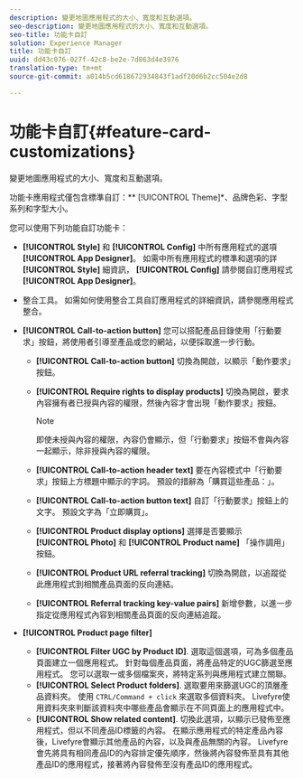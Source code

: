 ```yaml
---
description: 變更地圖應用程式的大小、寬度和互動選項。
seo-description: 變更地圖應用程式的大小、寬度和互動選項。
seo-title: 功能卡自訂
solution: Experience Manager
title: 功能卡自訂
uuid: dd43c076-027f-42c8-be2e-7d863d4e3976
translation-type: tm+mt
source-git-commit: a014b5cd618672934843f1adf20d6b2cc504e2d8

---
```



# 功能卡自訂{#feature-card-customizations}

變更地圖應用程式的大小、寬度和互動選項。

<!-- 
r_feature_card_customization.dita
 -->

功能卡應用程式僅包含標準自訂：** [!UICONTROL Theme]*、品牌色彩、字型系列和字型大小。

您可以使用下列功能自訂功能卡：

* **[!UICONTROL Style]** 和 **[!UICONTROL Config]** 中所有應用程式的選項 **[!UICONTROL App Designer]**。 如需中所有應用程式的標準和選項的詳 **[!UICONTROL Style]** 細資訊， **[!UICONTROL Config]** 請參閱自訂應用程式 **[!UICONTROL App Designer]**。

* 整合工具。 如需如何使用整合工具自訂應用程式的詳細資訊，請參閱應用程式整合。
* **[!UICONTROL Call-to-action button]** 您可以搭配產品目錄使用「行動要求」按鈕，將使用者引導至產品或您的網站，以便採取進一步行動。

   * **[!UICONTROL Call-to-action button]** 切換為開啟，以顯示「動作要求」按鈕。
   * **[!UICONTROL Require rights to display products]** 切換為開啟，要求內容擁有者已授與內容的權限，然後內容才會出現「動作要求」按鈕。

      >[!NOTE]
      >
      >即使未授與內容的權限，內容仍會顯示，但「行動要求」按鈕不會與內容一起顯示，除非授與內容的權限。

   * **[!UICONTROL Call-to-action header text]** 要在內容模式中「行動要求」按鈕上方標題中顯示的字詞。 預設的措辭為「購買這些產品：」。
   * **[!UICONTROL Call-to-action button text]** 自訂「行動要求」按鈕上的文字。 預設文字為「立即購買」。
   * **[!UICONTROL Product display options]** 選擇是否要顯示 **[!UICONTROL Photo]** 和 **[!UICONTROL Product name]** 「操作調用」按鈕。
   * **[!UICONTROL Product URL referral tracking]** 切換為開啟，以追蹤從此應用程式到相關產品頁面的反向連結。
   * **[!UICONTROL Referral tracking key-value pairs]** 新增參數，以進一步指定從應用程式內容到相關產品頁面的反向連結追蹤。

* **[!UICONTROL Product page filter]**

   * **[!UICONTROL Filter UGC by Product ID]**. 選取這個選項，可為多個產品頁面建立一個應用程式。 針對每個產品頁面，將產品特定的UGC篩選至應用程式。 您可以選取一或多個檔案夾，將特定系列與應用程式建立關聯。
   * **[!UICONTROL Select Product folders]**. 選取要用來篩選UGC的頂層產品資料夾。 使用 `CTRL/Command + click` 來選取多個資料夾。 Livefyre使用資料夾來判斷該資料夾中哪些產品會顯示在不同頁面上的應用程式中。
   * **[!UICONTROL Show related content]**. 切換此選項，以顯示已發佈至應用程式，但以不同產品ID標籤的內容。 在顯示應用程式的特定產品內容後，Livefyre會顯示其他產品的內容，以及與產品無關的內容。 Livefyre會先將具有相同產品ID的內容排定優先順序，然後將內容發佈至具有其他產品ID的應用程式，接著將內容發佈至沒有產品ID的應用程式。

